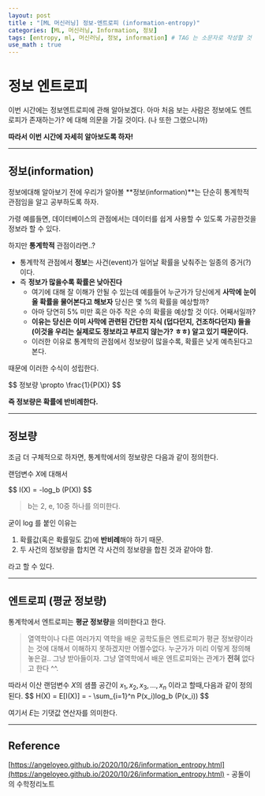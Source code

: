 ```yaml
---
layout: post
title : "[ML 머신러닝] 정보-엔트로피 (information-entropy)"
categories: [ML, 머신러닝, Information, 정보]
tags: [entropy, ml, 머신러닝, 정보, information] # TAG 는 소문자로 작성할 것
use_math : true
---
```


# **정보 엔트로피**

이번 시간에는 정보엔트로피에 관해 알아보겠다. 아마 처음 보는 사람은 정보에도 엔트로피가 존재하는가? 에 대해 의문을 가질 것이다. (나 또한 그랬으니까) 

**따라서 이번 시간에 자세히 알아보도록 하자!**

---

## **정보(information)**

정보에대해 알아보기 전에 우리가 알아볼 **정보(information)**는 단순히 통계학적 관점임을 알고 공부하도록 하자. 

가령 예를들면, 데이터베이스의 관점에서는 데이터를 쉽게 사용할 수 있도록 가공한것을 정보라 할 수 있다.

하지만 **통계학적** 관점이라면..?
- 통계학적 관점에서 **정보**는 사건(event)가 일어날 확률을 낮춰주는 일종의 증거(?)이다.
- <span class="custom_underline">즉 **정보가 많을수록 확률은 낮아진다**</span>
  - 여기에 대해 잘 이해가 안될 수 있는데 예를들어 누군가가 당신에게 **사막에 눈이 올 확률을 물어본다고 해보자** 당신은 몇 %의 확률을 예상할까?
  - 아마 당연히 5% 미만 혹은 아주 작은 수의 확률을 예상할 것 이다. 어째서일까?
  - **이유는 당신은 이미 사막에 관련된 간단한 지식 (덥다던지, 건조하다던지) 들을 (이것을 우리는 실제로도 정보라고 부르지 않는가? ㅎㅎ) 알고 있기 때문이다.**
  - 이러한 이유로 통계학의 관점에서 정보량이 많을수록, 확률은 낮게 예측된다고 본다.

때문에 이러한 수식이 성립한다.

$$
정보량 \propto \frac{1}{P(X)}
$\$

**즉 정보량은 확률에 반비례한다.**

---

## **정보량**

조금 더 구체적으로 하자면, 통계학에서의 정보량은 다음과 같이 정의한다.

랜덤변수 $X$에 대해서

$$
I(X) = -log_b (P(X))
$\$
> b는 2, e, 10중 하나를 의미한다.

굳이 log 를 붙인 이유는

1. 확률값(혹은 롹률밀도 값)에 **반비례**해야 하기 때문.
2. 두 사건의 정보량을 합치면 각 사건의 정보량을 합친 것과 같아야 함.

라고 할 수 있다.

---

## **엔트로피 (평균 정보량)**

통계학에서 엔트로피는 <span class="custom_underline">**평균 정보량**</span>을 의미한다고 한다.

> 열역학이나 다른 여러가지 역학을 배운 공학도들은 엔트로피가 평균 정보량이라는 것에 대해서 이해하지 못하겠지만 어쩔수없다. 누군가가 미리 이렇게 정의해놓은걸.. 그냥 받아들이자. 그냥 열역학에서 배운 엔트로피와는 관계가 **전혀** 없다고 한다 ^^.

따라서 이산 랜덤변수 $X$의 샘플 공간이 ${x_1,x_2,x_3,...,x_n}$ 이라고 할때,다음과 같이 정의된다. 
$$
H(X) = E[I(X)] = - \sum_{i=1}^n P(x_i)log_b (P(x_i))
$\$

여기서 $E$는 기댓값 연산자를 의미한다.

---
## **Reference**

[https://angeloyeo.github.io/2020/10/26/information_entropy.html](https://angeloyeo.github.io/2020/10/26/information_entropy.html) - 공돌이의 수학정리노트